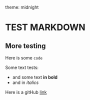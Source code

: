 theme: midnight

# TEST MARKDOWN 

## More testing

Here is some `code`

Some text tests:

- and some text **in bold**
- and in _italics_

Here is a gitHub [link](https://github.com/bexzies/git-lesson)

